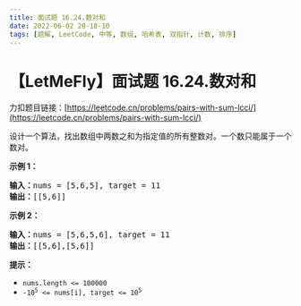 ```yaml
---
title: 面试题 16.24.数对和
date: 2022-06-02 20-18-10
tags: [题解, LeetCode, 中等, 数组, 哈希表, 双指针, 计数, 排序]
---
```


# 【LetMeFly】面试题 16.24.数对和

力扣题目链接：[https://leetcode.cn/problems/pairs-with-sum-lcci/](https://leetcode.cn/problems/pairs-with-sum-lcci/)

<p>设计一个算法，找出数组中两数之和为指定值的所有整数对。一个数只能属于一个数对。</p>

<p><strong>示例 1：</strong></p>

<pre>
<strong>输入：</strong>nums = [5,6,5], target = 11
<strong>输出：</strong>[[5,6]]</pre>

<p><strong>示例 2：</strong></p>

<pre>
<strong>输入：</strong>nums = [5,6,5,6], target = 11
<strong>输出：</strong>[[5,6],[5,6]]</pre>

<p><strong>提示：</strong></p>

<ul>
	<li><code>nums.length &lt;= 100000</code></li>
	<li><code>-10<sup>5</sup> &lt;= nums[i], target &lt;= 10<sup>5</sup></code></li>
</ul>


    